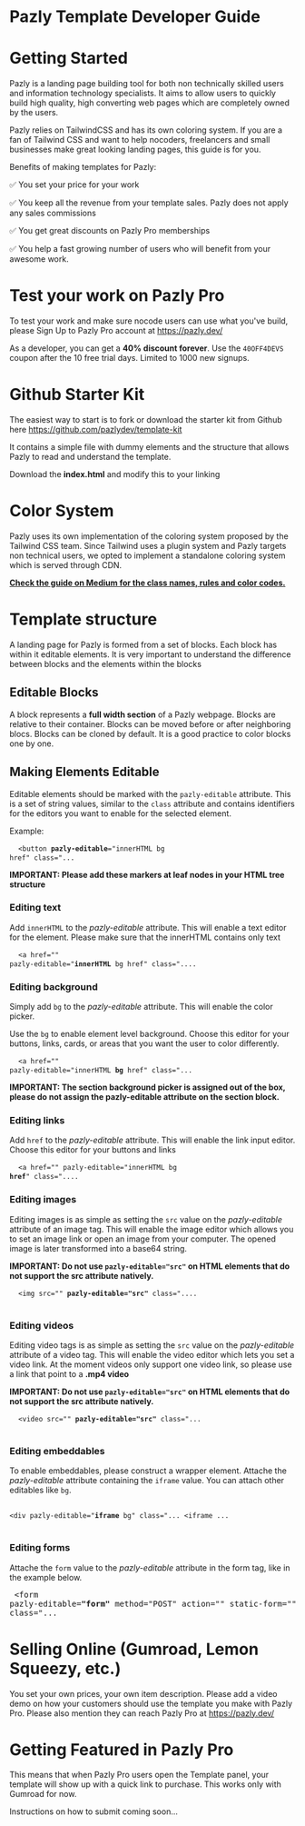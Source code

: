
# Pazly Template Developer Guide


# Getting Started

Pazly is a landing page building tool for both non technically skilled users and information technology specialists. It aims to allow users to quickly build high quality, high converting web pages which are completely owned by the users. 

Pazly relies on TailwindCSS and has its own coloring system. If you are a fan of Tailwind CSS and want to help nocoders, freelancers and small businesses make great looking landing pages, this guide is for you. 

Benefits of making templates for Pazly: 

✅ You set your price for your work

✅ You keep all the revenue from your template sales. Pazly does not apply any sales commissions

✅ You get great discounts on Pazly Pro memberships

✅ You help a fast growing number of users who will benefit from your awesome work.

# Test your work on Pazly Pro
To test your work and make sure nocode users can use what you've build, please Sign Up to Pazly Pro account at https://pazly.dev/ 

As a developer, you can get a **40% discount forever**. Use the `40OFF4DEVS` coupon after the 10 free trial days. Limited to 1000 new signups.

# Github Starter Kit

The easiest way to start is to fork or download the starter kit from Github here https://github.com/pazlydev/template-kit

It contains a simple file with dummy elements and the structure that allows Pazly to read and understand the template.

Download the **index.html** and modify this to your linking


# Color System

Pazly uses its own implementation of the coloring system proposed by the Tailwind CSS team. Since Tailwind uses a plugin system and Pazly targets non technical users, we opted to implement a standalone coloring system which is served through CDN. 

<a href="https://pazly.medium.com/the-pazly-color-system-fdc37ebb02c3" target="_blank"><b>Check the guide on Medium for the class names, rules and color codes.</b></a>


# Template structure

A landing page for Pazly is formed from a set of blocks. Each block has within it editable elements. It is very important to understand the difference between blocks and the elements within the blocks


## Editable Blocks

A block represents a **full width section** of a Pazly webpage. Blocks are relative to their container. Blocks can be moved before or after neighboring blocs. Blocks can be cloned by default. It is a good practice to color blocks one by one. 


## Making Elements Editable

Editable elements should be marked with the `pazly-editable` attribute. This is a set of string values, similar to the `class` attribute and contains identifiers for the editors you want to enable for the selected element. 

Example: 
	<pre>
		<code>
			<button <b>pazly-editable</b>="innerHTML bg href"  class="...
		</code>
	</pre>
**IMPORTANT: Please add these markers at leaf nodes in your HTML tree structure**


### Editing text

Add `innerHTML` to the _pazly-editable_ attribute. This will enable a text editor for the element. Please make sure that the innerHTML contains only text
	<pre>
		<code>
			<a href="" pazly-editable="<b>innerHTML</b> bg href"  class="....
		</code>
	</pre>

### Editing background

Simply add `bg` to the _pazly-editable_ attribute. This will enable the color picker. 

Use the `bg` to enable element level background. Choose this editor for your buttons, links, cards, or areas that you want the user to color differently. 
	<pre>
		<code>
			<a href="" pazly-editable="innerHTML <b>bg</b> href"  class="...
		</code>
	</pre>

**IMPORTANT: The section background picker is assigned out of the box, please do not assign the pazly-editable attribute on the section block.**


### Editing links

Add `href` to the _pazly-editable_ attribute. This will enable the link input editor.  Choose this editor for your buttons and links
	<pre>
		<code>
			<a href="" pazly-editable="innerHTML bg <b>href</b>"  class="....
		</code>
	</pre>

### Editing images

Editing images is as simple as setting the `src` value on the _pazly-editable_ attribute of an image tag. This will enable the image editor which allows you to set an image link or open an image from your computer. The opened image is later transformed into a base64 string. 

**IMPORTANT: Do not use `pazly-editable="src"` on HTML elements that do not support the src attribute natively.**
	<pre>
		<code>
			<img src="" <b>pazly-editable="src"</b>  class="....
		</code>
	</pre>

### Editing videos

Editing video tags is as simple as setting the `src` value on the _pazly-editable_ attribute of a video tag. This will enable the video editor which lets you set a video link. At the moment videos only support one video link, so please use a link that point to a **.mp4 video**

**IMPORTANT: Do not use `pazly-editable="src"` on HTML elements that do not support the src attribute natively.**
	<pre>
		<code>
			<video src="" <b>pazly-editable="src"</b>  class="...
		</code>
	</pre>

### Editing embeddables

To enable embeddables, please construct a wrapper element. Attache the _pazly-editable_ attribute containing the `iframe` value. You can attach other editables like `bg`. 
	<pre>
		<code>
			<div pazly-editable="<b>iframe</b> bg" class="...
				<iframe ...
			</div>
		</code>
	</pre>

### Editing forms

Attache the `form` value to the _pazly-editable_ attribute in the form tag, like in the example below.
	<pre>
		<form pazly-editable=<b>"form"</b> method="POST" action="" static-form="" class="...
	</pre>

# Selling Online (Gumroad, Lemon Squeezy, etc.)
You set your own prices, your own item description. Please add a video demo on how your customers should use the template you make with Pazly Pro. Please also mention they can reach Pazly Pro at https://pazly.dev/


# Getting Featured in Pazly Pro
This means that when Pazly Pro users open the Template panel, your template will show up with a quick link to purchase. This works only with Gumroad for now. 

Instructions on how to submit coming soon...
